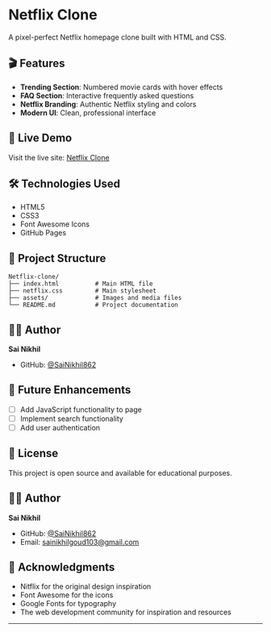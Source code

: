 # Netflix Clone

A pixel-perfect Netflix homepage clone built with HTML and CSS.

## 🎬 Features

- **Trending Section**: Numbered movie cards with hover effects
- **FAQ Section**: Interactive frequently asked questions
- **Netflix Branding**: Authentic Netflix styling and colors
- **Modern UI**: Clean, professional interface

## 🚀 Live Demo

Visit the live site: [Netflix Clone](https://sainikhil862.github.io/Netflix-clone/)

## 🛠️ Technologies Used

- HTML5
- CSS3
- Font Awesome Icons
- GitHub Pages

## 🎯 Project Structure

```
Netflix-clone/
├── index.html          # Main HTML file
├── netflix.css         # Main stylesheet
├── assets/             # Images and media files
└── README.md           # Project documentation
```

## 👨‍💻 Author

**Sai Nikhil**
- GitHub: [@SaiNikhil862](https://github.com/SaiNikhil862)

## 📝 Future Enhancements

- [ ] Add JavaScript functionality to page
- [ ] Implement search functionality
- [ ] Add user authentication

## 📄 License

This project is open source and available for educational purposes.

## 👨‍💻 Author

**Sai Nikhil**
- GitHub: [@SaiNikhil862](https://github.com/SaiNikhil862)
- Email: sainikhilgoud103@gmail.com

## 🙏 Acknowledgments

- Nitflix for the original design inspiration
- Font Awesome for the icons
- Google Fonts for typography
- The web development community for inspiration and resources

---

